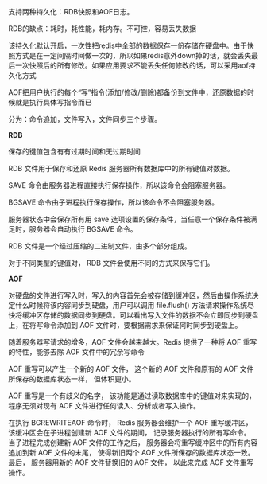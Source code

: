  支持两种持久化：RDB快照和AOF日志。

RDB的缺点：耗时，耗性能，耗内存。不可控，容易丢失数据

该持久化默认开启，一次性把redis中全部的数据保存一份存储在硬盘中。由于快照方式是在一定间隔时间做一次的，所以如果redis意外down掉的话，就会丢失最后一次快照后的所有修改。如果应用要求不能丢失任何修改的话，可以采用aof持久化方式

AOF把用户执行的每个“写”指令(添加/修改/删除)都备份到文件中，还原数据的时候就是执行具体写指令而已

分为：命令追加，文件写入，文件同步三个步骤。

**RDB**

保存的键值包含有有过期时间和无过期时间

RDB 文件用于保存和还原 Redis 服务器所有数据库中的所有键值对数据。

SAVE 命令由服务器进程直接执行保存操作，所以该命令会阻塞服务器。

BGSAVE 命令由子进程执行保存操作，所以该命令不会阻塞服务器。

服务器状态中会保存所有用 save 选项设置的保存条件，当任意一个保存条件被满足时，服务器会自动执行 BGSAVE 命令。

RDB 文件是一个经过压缩的二进制文件，由多个部分组成。

对于不同类型的键值对， RDB 文件会使用不同的方式来保存它们。

**AOF**

对硬盘的文件进行写入时，写入的内容首先会被存储到缓冲区，然后由操作系统决定什么时候将该内容同步到硬盘，用户可以调用 file.flush() 方法请求操作系统尽快将缓冲区存储的数据同步到硬盘。可以看出写入文件的数据不会立即同步到硬盘上，在将写命令添加到 AOF 文件时，要根据需求来保证何时同步到硬盘上。

随着服务器写请求的增多，AOF 文件会越来越大。Redis 提供了一种将 AOF 重写的特性，能够去除 AOF 文件中的冗余写命令

AOF 重写可以产生一个新的 AOF 文件， 这个新的 AOF 文件和原有的 AOF 文件所保存的数据库状态一样， 但体积更小。

AOF 重写是一个有歧义的名字， 该功能是通过读取数据库中的键值对来实现的， 程序无须对现有 AOF 文件进行任何读入、分析或者写入操作。

在执行 BGREWRITEAOF 命令时， Redis 服务器会维护一个 AOF 重写缓冲区， 该缓冲区会在子进程创建新 AOF 文件的期间， 记录服务器执行的所有写命令。 当子进程完成创建新 AOF 文件的工作之后， 服务器会将重写缓冲区中的所有内容追加到新 AOF 文件的末尾， 使得新旧两个 AOF 文件所保存的数据库状态一致。 最后， 服务器用新的 AOF 文件替换旧的 AOF 文件， 以此来完成 AOF 文件重写操作。